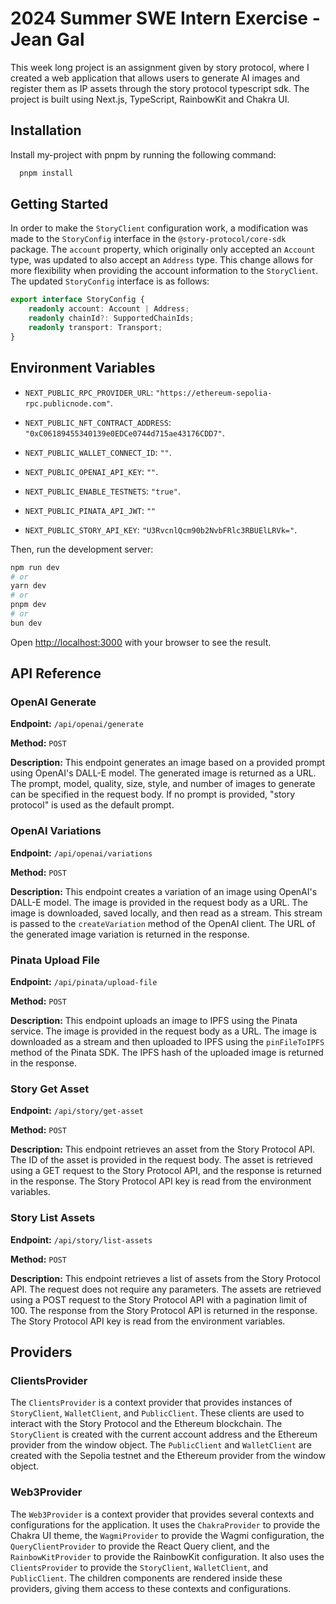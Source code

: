 # 2024 Summer SWE Intern Exercise - Jean Gal

This week long project is an assignment given by story protocol, where I created a web application that allows users to generate AI images and register them as IP assets through the story protocol typescript sdk. The project is built using Next.js, TypeScript, RainbowKit and Chakra UI.

## Installation 

Install my-project with pnpm by running the following command:

```bash 
  pnpm install
```

## Getting Started

In order to make the `StoryClient` configuration work, a modification was made to the `StoryConfig` interface in the `@story-protocol/core-sdk` package. The `account` property, which originally only accepted an `Account` type, was updated to also accept an `Address` type. This change allows for more flexibility when providing the account information to the `StoryClient`. The updated `StoryConfig` interface is as follows:

```typescript
export interface StoryConfig {
    readonly account: Account | Address;
    readonly chainId?: SupportedChainIds;
    readonly transport: Transport;
}

```

## Environment Variables

- `NEXT_PUBLIC_RPC_PROVIDER_URL`: `"https://ethereum-sepolia-rpc.publicnode.com"`.

- `NEXT_PUBLIC_NFT_CONTRACT_ADDRESS`: `"0xC06189455340139e0EDCe0744d715ae43176CDD7"`.

- `NEXT_PUBLIC_WALLET_CONNECT_ID`: `""`.

- `NEXT_PUBLIC_OPENAI_API_KEY`: `""`.

- `NEXT_PUBLIC_ENABLE_TESTNETS`: `"true"`.

- `NEXT_PUBLIC_PINATA_API_JWT`: `""`

- `NEXT_PUBLIC_STORY_API_KEY`: `"U3RvcnlQcm90b2NvbFRlc3RBUElLRVk="`.

Then, run the development server:

```bash
npm run dev
# or
yarn dev
# or
pnpm dev
# or
bun dev
```

Open [http://localhost:3000](http://localhost:3000) with your browser to see the result.

## API Reference

### OpenAI Generate

**Endpoint:** `/api/openai/generate`

**Method:** `POST`

**Description:** This endpoint generates an image based on a provided prompt using OpenAI's DALL-E model. The generated image is returned as a URL. The prompt, model, quality, size, style, and number of images to generate can be specified in the request body. If no prompt is provided, "story protocol" is used as the default prompt.

### OpenAI Variations

**Endpoint:** `/api/openai/variations`

**Method:** `POST`

**Description:** This endpoint creates a variation of an image using OpenAI's DALL-E model. The image is provided in the request body as a URL. The image is downloaded, saved locally, and then read as a stream. This stream is passed to the `createVariation` method of the OpenAI client. The URL of the generated image variation is returned in the response.

### Pinata Upload File

**Endpoint:** `/api/pinata/upload-file`

**Method:** `POST`

**Description:** This endpoint uploads an image to IPFS using the Pinata service. The image is provided in the request body as a URL. The image is downloaded as a stream and then uploaded to IPFS using the `pinFileToIPFS` method of the Pinata SDK. The IPFS hash of the uploaded image is returned in the response.

### Story Get Asset

**Endpoint:** `/api/story/get-asset`

**Method:** `POST`

**Description:** This endpoint retrieves an asset from the Story Protocol API. The ID of the asset is provided in the request body. The asset is retrieved using a GET request to the Story Protocol API, and the response is returned in the response. The Story Protocol API key is read from the environment variables.

### Story List Assets

**Endpoint:** `/api/story/list-assets`

**Method:** `POST`

**Description:** This endpoint retrieves a list of assets from the Story Protocol API. The request does not require any parameters. The assets are retrieved using a POST request to the Story Protocol API with a pagination limit of 100. The response from the Story Protocol API is returned in the response. The Story Protocol API key is read from the environment variables.

## Providers

### ClientsProvider

The `ClientsProvider` is a context provider that provides instances of `StoryClient`, `WalletClient`, and `PublicClient`. These clients are used to interact with the Story Protocol and the Ethereum blockchain. The `StoryClient` is created with the current account address and the Ethereum provider from the window object. The `PublicClient` and `WalletClient` are created with the Sepolia testnet and the Ethereum provider from the window object.

### Web3Provider

The `Web3Provider` is a context provider that provides several contexts and configurations for the application. It uses the `ChakraProvider` to provide the Chakra UI theme, the `WagmiProvider` to provide the Wagmi configuration, the `QueryClientProvider` to provide the React Query client, and the `RainbowKitProvider` to provide the RainbowKit configuration. It also uses the `ClientsProvider` to provide the `StoryClient`, `WalletClient`, and `PublicClient`. The children components are rendered inside these providers, giving them access to these contexts and configurations.
